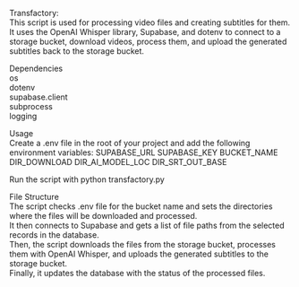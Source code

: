 Transfactory:<br />
This script is used for processing video files and creating subtitles for them. It uses the OpenAI Whisper library, Supabase, and dotenv to connect to a storage bucket, download videos, process them, and upload the generated subtitles back to the storage bucket.<br />

Dependencies<br />
os<br />
dotenv<br />
supabase.client<br />
subprocess<br />
logging<br />

Usage<br />
Create a .env file in the root of your project and add the following environment variables:
SUPABASE_URL
SUPABASE_KEY
BUCKET_NAME
DIR_DOWNLOAD
DIR_AI_MODEL_LOC
DIR_SRT_OUT_BASE

Run the script with python transfactory.py

File Structure<br />
The script checks .env file for the bucket name and sets the directories where the files will be downloaded and processed.<br />
It then connects to Supabase and gets a list of file paths from the selected records in the database.<br />
Then, the script downloads the files from the storage bucket, processes them with OpenAI Whisper, and uploads the generated subtitles to the storage bucket.<br />
Finally, it updates the database with the status of the processed files.<br />
